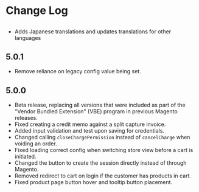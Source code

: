 # Change Log

## <new release>
* Adds Japanese translations and updates translations for other languages

## 5.0.1
* Remove reliance on legacy config value being set.

## 5.0.0
* Beta release, replacing all versions that were included as part of the "Vendor Bundled Extension" (VBE) program in previous Magento releases.
* Fixed creating a credit memo against a split capture invoice.
* Added input validation and test upon saving for credentials.
* Changed calling `closeChargePermission` instead of `cancelCharge` when voiding an order.
* Fixed loading correct config when switching store view before a cart is initiated.
* Changed the button to create the session directly instead of through Magento.
* Removed redirect to cart on login if the customer has products in cart.
* Fixed product page button hover and tooltip button placement.

